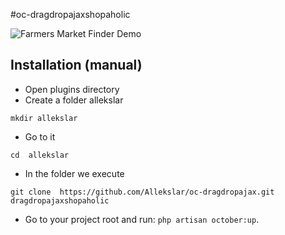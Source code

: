 #oc-dragdropajaxshopaholic

![Farmers Market Finder Demo](DragdropAjax.gif)
## Installation (manual)

* Open plugins directory  
* Create a folder allekslar
```shell 
mkdir allekslar
```
* Go to it
```shell 
cd  allekslar
```
* In the folder we execute
```shell 
git clone  https://github.com/Allekslar/oc-dragdropajax.git dragdropajaxshopaholic
```

* Go to your project root and run: `php artisan october:up`.
